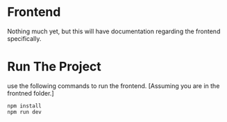 # Frontend

Nothing much yet, but this will have documentation regarding the frontend specifically.

# Run The Project

use the following commands to run the frontend. [Assuming you are in the frontned folder.]

```
npm install
npm run dev
```